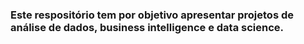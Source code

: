 ### Este respositório tem por objetivo apresentar projetos de análise de dados, business intelligence e data science.
